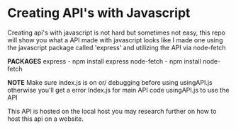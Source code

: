 # Creating API's with Javascript

Creating api's with javascript is not hard but sometimes not easy, this repo will show you what a API made with javascript looks like
I made one using the javascript package called 'express' and utilizing the API via node-fetch

**PACKAGES**
express - npm install express
node-fetch - npm install node-fetch

**NOTE**
Make sure index.js is on or/ debugging before using usingAPI.js otherwise you'll get a error
Index.js for main API code
usingAPI.js to use the API

This API is hosted on the local host you may research further on how to host this api on a website.
